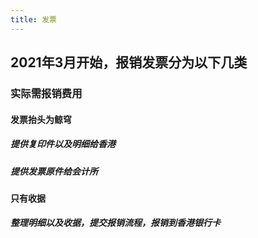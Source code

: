 ```yaml
---
title: 发票
---
```


## 2021年3月开始，报销发票分为以下几类
### 实际需报销费用
#### 发票抬头为鲸穹
##### 提供复印件以及明细给香港
##### 提供发票原件给会计所
#### 只有收据
##### 整理明细以及收据，提交报销流程，报销到香港银行卡
###
